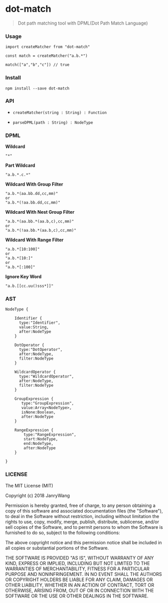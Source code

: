# dot-match

> Dot path matching tool with DPML(Dot Path Match Language)



### Usage

```
import createMatcher from "dot-match"

const match = createMatcher("a.b.*")

match(["a","b","c"]) // true
```



### Install

```
npm install --save dot-match
```

### API

- `createMatcher(string : String) : Function`

- `parseDPML(path : String) : NodeType`


### DPML



**Wildcard**

```
"*"
```



**Part Wildcard**

```
"a.b.*.c.*"
```



**Wildcard With Group Filter**

```
"a.b.*(aa.bb.dd,cc,mm)"
or 
"a.b.*(!aa.bb.dd,cc,mm)"
```



**Wildcard With Nest Group Filter**

```
"a.b.*(aa.bb.*(aa.b,c),cc,mm)"
or 
"a.b.*(!aa.bb.*(aa.b,c),cc,mm)"
```



**Wildcard With Range Filter**

```
"a.b.*[10:100]"
or 
"a.b.*[10:]"
or 
"a.b.*[:100]"
```

**Ignore Key Word**

```
"a.b.[[cc.uu()sss*]]"
```



### AST



```
NodeType {

    Identifier {
      type:"Identifier",
      value:String,
      after:NodeType
    }
    
    DotOperator {
      type:"DotOperator",
      after:NodeType,
      filter:NodeType
    }
    
    WildcardOperator {
      type:"WildcardOperator",
      after:NodeType,
      filter:NodeType
    }
    
    GroupExpression {
       type:"GroupExpression",
       value:Array<NodeType>,
       isNone:Boolean,
       after:NodeType
    }
    
    RangeExpression {
        type:"RangeExpression",
        start:NodeType,
        end:NodeType,
        after:NodeType
    }
    
}
```



### LICENSE

The MIT License (MIT)

Copyright (c) 2018 JanryWang

Permission is hereby granted, free of charge, to any person obtaining a copy of this software and associated documentation files (the "Software"), to deal in the Software without restriction, including without limitation the rights to use, copy, modify, merge, publish, distribute, sublicense, and/or sell copies of the Software, and to permit persons to whom the Software is furnished to do so, subject to the following conditions:

The above copyright notice and this permission notice shall be included in all copies or substantial portions of the Software.

THE SOFTWARE IS PROVIDED "AS IS", WITHOUT WARRANTY OF ANY KIND, EXPRESS OR IMPLIED, INCLUDING BUT NOT LIMITED TO THE WARRANTIES OF MERCHANTABILITY, FITNESS FOR A PARTICULAR PURPOSE AND NONINFRINGEMENT. IN NO EVENT SHALL THE AUTHORS OR COPYRIGHT HOLDERS BE LIABLE FOR ANY CLAIM, DAMAGES OR OTHER LIABILITY, WHETHER IN AN ACTION OF CONTRACT, TORT OR OTHERWISE, ARISING FROM, OUT OF OR IN CONNECTION WITH THE SOFTWARE OR THE USE OR OTHER DEALINGS IN THE SOFTWARE.